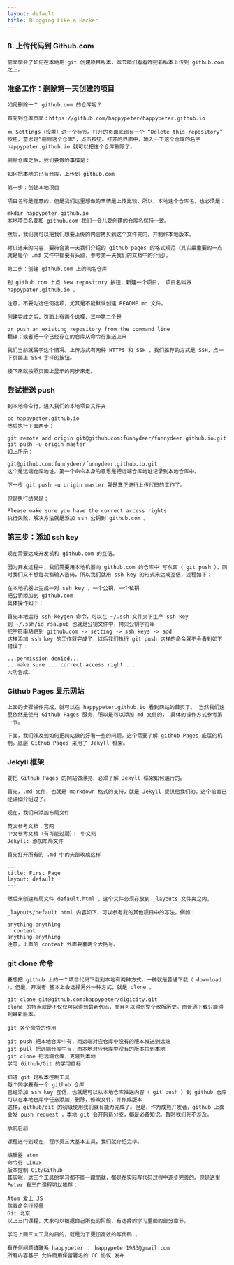 ```yaml
---
layout: default
title: Blogging Like a Hacker
---
```



###   8. 上传代码到 Github.com

    前面学会了如何在本地用 git 创建项目版本，本节咱们看看咋把新版本上传到 github.com 之上。

###  准备工作：删除第一天创建的项目

    如何删除一个 github.com 的仓库呢？

    首先到仓库页面：https://github.com/happypeter/happypeter.github.io

    点 Settings（设置）这一个标签。打开的页面底部有一个 “Delete this repository” 按钮，意思是”删除这个仓库“，点击按钮。打开的界面中，输入一下这个仓库的名字 happypeter.github.io 就可以把这个仓库删除了。

    删除仓库之后，我们要做的事情是：

    如何把本地的已有仓库，上传到 github.com

    第一步：创建本地项目

    项目名称是任意的，但是我们这里想做的事情是上传比较，所以，本地这个仓库名，也必须是：

    mkdir happypeter.github.io
    本地项目名要和 github.com 我们一会儿要创建的仓库名保持一致。

    然后，我们就可以把我们想要上传的内容拷贝到这个文件夹内，并制作本地版本。

    拷贝进来的内容，要符合第一天我们介绍的 github pages 的格式规范（其实最重要的一点就是每个 .md 文件中都要有头部，参考第一天我们的文档中的介绍）。

    第二步：创建 github.com 上的同名仓库

    到 github.com 上点 New repository 按钮，新建一个项目， 项目名叫做 happypeter.github.io 。

    注意，不要勾选任何选项，尤其是不能默认创建 README.md 文件。

    创建完成之后，页面上有两个选择，其中第二个是

    or push an existing repository from the command line
    翻译：或者把一个已经存在的仓库从命令行推送上来

    我们当前就属于这个情况。上传方式有两种 HTTPS 和 SSH ，我们推荐的方式是 SSH，点一下页面上 SSH 字样的按钮。

    接下来就按照页面上显示的两步来走。

###  尝试推送 push

    到本地命令行，进入我们的本地项目文件夹

    cd happypeter.github.io
    然后执行下面两步：

    git remote add origin git@github.com:funnydeer/funnydeer.github.io.git
    git push -u origin master
    如上所示：

    git@github.com:funnydeer/funnydeer.github.io.git
    这个是远端仓库地址。第一个命令本身的意思是把远端仓库地址记录到本地仓库中。

    下一步 git push -u origin master 就是真正进行上传代码的工作了。

    但是执行结果是：

    Please make sure you have the correct access rights
    执行失败，解决方法就是添加 ssh 公钥到 github.com 。

###  第三步：添加 ssh key

    现在需要达成开发机和 github.com 的互信。

    因为开发过程中，我们需要用本地机器向 github.com 的仓库中 写东西（ git push ），同时我们又不想每次都输入密码，所以我们就用 ssh key 的形式来达成互信，过程如下：

    在本地机器上生成一对 ssh key ，一个公钥，一个私钥
    把公钥添加到 github.com
    具体操作如下：

    首先本地运行 ssh-keygen 命令，可以在 ~/.ssh 文件夹下生产 ssh key
    到 ~/.ssh/id_rsa.pub 也就是公钥文件中，拷贝公钥字符串
    把字符串粘贴到 github.com -> setting -> ssh keys -> add
    这样添加 ssh key 的工作就完成了，以后我们执行 git push 这样的命令就不会看到如下错误了：

    ...permission denied...
    ...make sure ... correct access right ...
    大功告成。

###  Github Pages 显示网站

    上面的步骤操作完成，就可以在 happypeter.github.io 看到网站的首页了。 当然我们这里依然是使用 Github Pages 服务，所以是可以添加 md 文件的， 具体的操作方式参考第一节。

    下面，我们涉及到如何把网站做的好看一些的问题。这个需要了解 github Pages 底层的机制。底层 Github Pages 采用了 Jekyll 框架。

###  Jekyll 框架

    要把 Github Pages 的网站做漂亮，必须了解 Jekyll 框架如何运行的。

    首先，.md 文件，也就是 markdown 格式的支持，就是 Jekyll 提供给我们的。这个前面已经详细介绍过了。

    现在，我们来添加布局文件

    英文参考文档：官网
    中文参考文档（有可能过期）： 中文网
    Jekyll: 添加布局文件

    首先打开所有的 .md 中的头部改成这样

    ---
    title: First Page
    layout: default
    ---

    然后来创建布局文件 default.html ，这个文件必须存放到 _layouts 文件夹之内，

    _layouts/default.html 内容如下，可以参考我的其他项目中的写法。例如：

    anything anything
      content
    anything anything
    注意，上面的 content 外面要套两个大括号。

###  git clone 命令

    要想把 github 上的一个项目代码下载到本地有两种方式，一种就是普通下载（ download ）。但是，开发者 基本上会选择另外一种方式，就是 clone 。

    git clone git@github.com:happypeter/digicity.git
    clone 的特点就是不仅仅可以得到最新代码，而且可以得到整个改版历史。而普通下载只能得到最新版本。

    git 各个命令的作用

    git push 把本地仓库中有，而远端对应仓库中没有的版本推送到远端
    git pull 把远端仓库中有，而本地对应仓库中没有的版本拉到本地
    git clone 把远端仓库，克隆到本地
    学习 Github/Git 的学习目标

    知道 git 是版本控制工具
    每个同学要有一个 github 仓库
    已经添加 ssh key 互信，也就是可以从本地仓库推送内容（ git push ）到 github 仓库
    可以在本地仓库中任意添加，删除，修改文件，并作成版本
    这样，github/git 的初级使用我们就有能力完成了。但是，作为成熟开发者，github 上面会发 push request ，本地 git 会开启新分支，都是必备知识。暂时我们先不涉及。

    承前启后

    课程进行到现在，程序员三大基本工具，我们就介绍完毕。

    编辑器 atom
    命令行 Linux
    版本控制 Git/Github
    其实呢，这三个工具的学习都不能一蹴而就，都是在实际写代码过程中逐步完善的。但是这里 Peter 有三门课程可以推荐：

    Atom 爱上 JS
    驾驭命令行怪兽
    Git 北京
    以上三门课程，大家可以根据自己所处的阶段，有选择的学习里面的部分章节。

    学习上面三大工具的目的，就是为了更加高效的写代码 。

    有任何问题请联系 happypeter ： happypeter1983@gmail.com
    所有内容基于 允许商用保留署名的 CC 协议 发布
